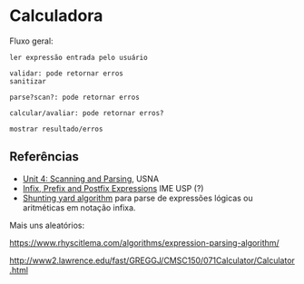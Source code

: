 # Calculadora

Fluxo geral:

```
ler expressão entrada pelo usuário

validar: pode retornar erros
sanitizar

parse?scan?: pode retornar erros

calcular/avaliar: pode retornar erros?

mostrar resultado/erros
```

## Referências

- [Unit 4: Scanning and Parsing](https://www.usna.edu/Users/cs/roche/courses/f18si413/notes/04/), USNA
- [Infix, Prefix and Postfix Expressions](https://panda.ime.usp.br/panda/static/pythonds_pt/02-EDBasicos/InfixPrefixandPostfixExpressions.html)
IME USP (?)
- [Shunting yard algorithm](https://en.wikipedia.org/wiki/Shunting_yard_algorithm)
para parse de expressões lógicas ou aritméticas em notação infixa.

Mais uns aleatórios:

https://www.rhyscitlema.com/algorithms/expression-parsing-algorithm/

http://www2.lawrence.edu/fast/GREGGJ/CMSC150/071Calculator/Calculator.html
